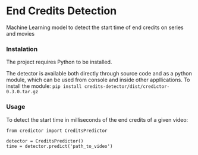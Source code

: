 # End Credits Detection

Machine Learning model to detect the start time of end credits on series and movies

### Instalation

The project requires Python to be installed. 

The detector is available both directly through source code and as a python module, which can be used from console and inside other appllications. 
To install the module:
```pip install credits-detector/dist/credictor-0.3.0.tar.gz```

### Usage

To detect the start time in milliseconds of the end credits of a given video:

```
from credictor import CreditsPredictor

detector = CreditsPredictor()
time = detector.predict('path_to_video')
```
